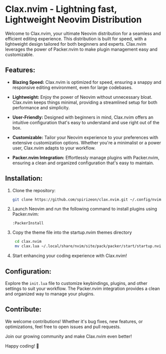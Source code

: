 # Clax.nvim - Lightning fast, Lightweight Neovim Distribution

Welcome to Clax.nvim, your ultimate Neovim distribution for a seamless and efficient editing experience. This distribution is built for speed, with a lightweight design tailored for both beginners and experts. Clax.nvim leverages the power of Packer.nvim to make plugin management easy and customizable.

## Features:

- **Blazing Speed:** Clax.nvim is optimized for speed, ensuring a snappy and responsive editing environment, even for large codebases.
  
- **Lightweight:** Enjoy the power of Neovim without unnecessary bloat. Clax.nvim keeps things minimal, providing a streamlined setup for both performance and simplicity.

- **User-Friendly:** Designed with beginners in mind, Clax.nvim offers an intuitive configuration that's easy to understand and use right out of the box.

- **Customizable:** Tailor your Neovim experience to your preferences with extensive customization options. Whether you're a minimalist or a power user, Clax.nvim adapts to your workflow.

- **Packer.nvim Integration:** Effortlessly manage plugins with Packer.nvim, ensuring a clean and organized configuration that's easy to maintain.

## Installation:

1. Clone the repository:
   ```bash
   git clone https://github.com/spirizeon/clax.nvim.git ~/.config/nvim
   ```
2. Launch Neovim and run the following command to install plugins using Packer.nvim:
   ```vim
   :PackerInstall
   ```
3. Copy the theme file into the startup.nvim themes directory
   ```bash
    cd clax.nvim
    mv clax.lua ~/.local/share/nvim/site/pack/packer/start/startup.nvim/lua/startup/themes
   ```
4. Start enhancing your coding experience with Clax.nvim!

## Configuration:

Explore the `init.lua` file to customize keybindings, plugins, and other settings to suit your workflow. The Packer.nvim integration provides a clean and organized way to manage your plugins.

## Contribute:

We welcome contributions! Whether it's bug fixes, new features, or optimizations, feel free to open issues and pull requests.

Join our growing community and make Clax.nvim even better!

Happy coding! 🚀
